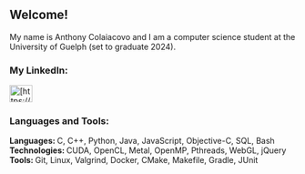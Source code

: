 <!---
AnthCol/AnthCol is a ✨ special ✨ repository because its `README.md` (this file) appears on your GitHub profile.
You can click the Preview link to take a look at your changes.
--->

## Welcome!
<p>

My name is Anthony Colaiacovo and I am a computer science student at the University of Guelph (set to graduate 2024).

### My LinkedIn:
<a href="https://linkedin.com/in/anthcol" target="blank">
  <img align="center" src="https://raw.githubusercontent.com/rahuldkjain/github-profile-readme-generator/master/src/images/icons/Social/linked-in-alt.svg" alt="[https://www.linkedin.com/in/anthony-colaiacovo-876a061a0/](https://www.linkedin.com/in/anthcol/)" height="30" width="40" /></a>
</p>

<h3 align="left">Languages and Tools:</h3>
<p align="left"> 
<b>Languages: </b> C, C++, Python, Java, JavaScript, Objective-C, SQL, Bash<br>
<b>Technologies: </b> CUDA, OpenCL, Metal, OpenMP, Pthreads, WebGL, jQuery<br>
<b>Tools: </b> Git, Linux, Valgrind, Docker, CMake, Makefile, Gradle, JUnit<br>
</p>

